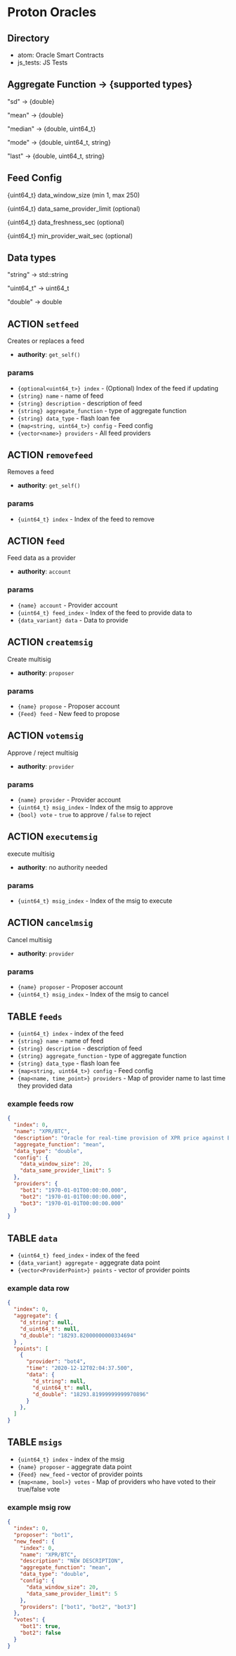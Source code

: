 # Proton Oracles

## Directory
- atom: Oracle Smart Contracts
- js_tests: JS Tests

## Aggregate Function -> {supported types}
"sd"     -> {double}  

"mean"   -> {double}  

"median" -> {double, uint64_t}  

"mode"   -> {double, uint64_t, string}  

"last"   -> {double, uint64_t, string}

## Feed Config  
{uint64_t} data_window_size (min 1, max 250)  

{uint64_t} data_same_provider_limit (optional)  

{uint64_t} data_freshness_sec (optional)  

{uint64_t} min_provider_wait_sec (optional)

## Data types
"string"   -> std::string  

"uint64_t" -> uint64_t  

"double"   -> double  

## ACTION `setfeed`

Creates or replaces a feed

- **authority**: `get_self()`

### params

- `{optional<uint64_t>} index` - (Optional) Index of the feed if updating
- `{string} name` - name of feed
- `{string} description` - description of feed
- `{string} aggregate_function` - type of aggregate function
- `{string} data_type` - flash loan fee
- `{map<string, uint64_t>} config` - Feed config
- `{vector<name>} providers` - All feed providers


## ACTION `removefeed`

Removes a feed

- **authority**: `get_self()`

### params

- `{uint64_t} index` - Index of the feed to remove


## ACTION `feed`

Feed data as a provider

- **authority**: `account`

### params

- `{name} account` - Provider account
- `{uint64_t} feed_index` - Index of the feed to provide data to
- `{data_variant} data` - Data to provide


## ACTION `createmsig`

Create multisig

- **authority**: `proposer`

### params

- `{name} propose` - Proposer account
- `{Feed} feed` - New feed to propose


## ACTION `votemsig`

Approve / reject multisig

- **authority**: `provider`

### params

- `{name} provider` - Provider account
- `{uint64_t} msig_index` - Index of the msig to approve
- `{bool} vote` - `true` to approve / `false` to reject


## ACTION `executemsig`

execute multisig

- **authority**: no authority needed

### params

- `{uint64_t} msig_index` - Index of the msig to execute



## ACTION `cancelmsig`

Cancel multisig

- **authority**: `provider`

### params

- `{name} proposer` - Proposer account
- `{uint64_t} msig_index` - Index of the msig to cancel


## TABLE `feeds`

- `{uint64_t} index` - index of the feed
- `{string} name` - name of feed
- `{string} description` - description of feed
- `{string} aggregate_function` - type of aggregate function
- `{string} data_type` - flash loan fee
- `{map<string, uint64_t>} config` - Feed config
- `{map<name, time_point>} providers` - Map of provider name to last time they provided data

### example feeds row

```json
{
  "index": 0,
  "name": "XPR/BTC",
  "description": "Oracle for real-time provision of XPR price against BTC",
  "aggregate_function": "mean",
  "data_type": "double",
  "config": {
    "data_window_size": 20,
    "data_same_provider_limit": 5
  },
  "providers": {
    "bot1": "1970-01-01T00:00:00.000",
    "bot2": "1970-01-01T00:00:00.000",
    "bot3": "1970-01-01T00:00:00.000"
  }
}
```


## TABLE `data`

- `{uint64_t} feed_index` - index of the feed
- `{data_variant} aggregate` - aggegrate data point
- `{vector<ProviderPoint>} points` - vector of provider points

### example data row

```json
{
  "index": 0,
  "aggregate": {
    "d_string": null,
    "d_uint64_t": null,
    "d_double": "18293.82000000000334694"
  }	,
  "points": [
    {
      "provider": "bot4",
      "time": "2020-12-12T02:04:37.500",
      "data": {
        "d_string": null,
        "d_uint64_t": null,
        "d_double": "18293.81999999999970896"
      }
    },
  ]
}
```


## TABLE `msigs`

- `{uint64_t} index` - index of the msig
- `{name} proposer` - aggegrate data point
- `{Feed} new_feed` - vector of provider points
- `{map<name, bool>} votes` - Map of providers who have voted to their true/false vote

### example msig row

```json
{
  "index": 0,
  "proposer": "bot1",
  "new_feed": {
    "index": 0,
    "name": "XPR/BTC",
    "description": "NEW DESCRIPTION",
    "aggregate_function": "mean",
    "data_type": "double",
    "config": {
      "data_window_size": 20,
      "data_same_provider_limit": 5
    },
    "providers": ["bot1", "bot2", "bot3"]
  },
  "votes": {
    "bot1": true,
    "bot2": false
  }
}
```